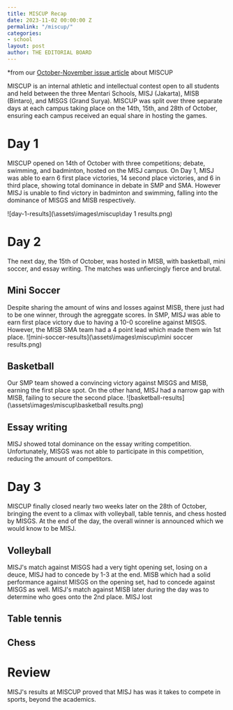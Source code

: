 ```yaml
---
title: MISCUP Recap
date: 2023-11-02 00:00:00 Z
permalink: "/miscup/"
categories:
- school
layout: post
author: THE EDITORIAL BOARD
---
```


*from our [October-November issue article][issue-article] about MISCUP

MISCUP is an internal athletic and intellectual contest open to all students and held between the three Mentari Schools, MISJ (Jakarta), MISB (Bintaro), and MISGS (Grand Surya). MISCUP was split over three separate days at each campus taking place on the 14th, 15th, and 28th of October, ensuring each campus received an equal share in hosting the games.

# Day 1
MISCUP opened on 14th of October with three competitions; debate, swimming, and badminton, hosted on the MISJ campus. On Day 1, MISJ was able to earn 6 first place victories, 14 second place victories, and 6 in third place, showing total dominance in debate in SMP and SMA. However MISJ is unable to find victory in badminton and swimming, falling into the dominance of MISGS and MISB respectively.

![day-1-results](\assets\images\miscup\day 1 results.png)

# Day 2
The next day, the 15th of October, was hosted in MISB, with basketball, mini soccer, and essay writing. The matches was unfiercingly fierce and brutal. 

## Mini Soccer
Despite sharing the amount of wins and losses against MISB, there just had to be one winner, through the agreggate scores. In SMP, MISJ was able to earn first place victory due to having a 10-0 scoreline against MISGS. However, the MISB SMA team had a 4 point lead which made them win 1st place. 
![mini-soccer-results](\assets\images\miscup\mini soccer results.png)

## Basketball
Our SMP team showed a convincing victory against MISGS and MISB, earning the first place spot. On the other hand, MISJ had a narrow gap with MISB, failing to secure the second place.
![basketball-results](\assets\images\miscup\basketball results.png)

## Essay writing
MISJ showed total dominance on the essay writing competition. Unfortunately, MISGS was not able to participate in this competition, reducing the amount of competitors.

# Day 3
MISCUP finally closed nearly two weeks later on the 28th of October, bringing the event to a climax with volleyball, table tennis, and chess hosted by MISGS. At the end of the day, the overall winner is announced which we would know to be MISJ.

## Volleyball
MISJ's match against MISGS had a very tight opening set, losing on a deuce, MISJ had to concede by 1-3 at the end. MISB which had a solid performance against MISGS on the opening set, had to concede against MISGS as well. MISJ's match against MISB later during the day was to determine who goes onto the 2nd place. MISJ lost

## Table tennis

## Chess

# Review
MISJ's results at MISCUP proved that MISJ has was it takes to compete in sports, beyond the academics. 


[issue-article]: {{site.url}}/monthly%20issue/2023/12/01/October-&-November-2023-Issue.html